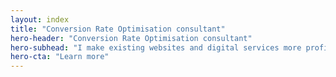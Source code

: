 ```yaml
---
layout: index
title: "Conversion Rate Optimisation consultant"
hero-header: "Conversion Rate Optimisation consultant"
hero-subhead: "I make existing websites and digital services more profitable, usable and delightful"
hero-cta: "Learn more"
---
```

